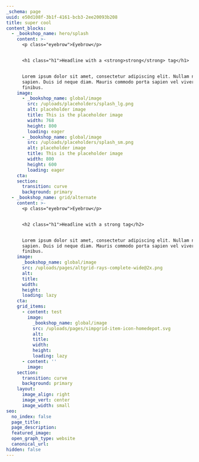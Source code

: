 ```yaml
---
_schema: page
uuid: e50d108f-3b1f-4161-bcb3-2ee20093b208
title: super cool
content_blocks:
  - _bookshop_name: hero/splash
    content: >-
      <p class="eyebrow">Eyebrow</p>


      <h1 class="h1">Headline with a <strong>strong</strong> tag</h1>


      Lorem ipsum dolor sit amet, consectetur adipiscing elit. Nullam non tellus
      sapien. Duis id neque diam. Mauris commodo porta sapien vel viverra. Sed
      finibus.
    image:
      - _bookshop_name: global/image
        src: /uploads/placeholders/splash_lg.png
        alt: placeholder image
        title: This is the placeholder image
        width: 768
        height: 800
        loading: eager
      - _bookshop_name: global/image
        src: /uploads/placeholders/splash_sm.png
        alt: placeholder image
        title: This is the placeholder image
        width: 800
        height: 600
        loading: eager
    cta:
    section:
      transition: curve
      background: primary
  - _bookshop_name: grid/alternate
    content: >-
      <p class="eyebrow">Eyebrow</p>


      <h2 class="h1">Headline with a strong tag</h2>


      Lorem ipsum dolor sit amet, consectetur adipiscing elit. Nullam non tellus
      sapien. Duis id neque diam. Mauris commodo porta sapien vel viverra. Sed
      finibus.
    image:
      _bookshop_name: global/image
      src: /uploads/pages/altgrid-rays-complete-wide@2x.png
      alt:
      title:
      width:
      height:
      loading: lazy
    cta:
    grid_items:
      - content: test
        image:
          _bookshop_name: global/image
          src: /uploads/pages/simpgrid-item-icon-homedepot.svg
          alt:
          title:
          width:
          height:
          loading: lazy
      - content: ''
        image:
    section:
      transition: curve
      background: primary
    layout:
      image_align: right
      image_vert: center
      image_width: small
seo:
  no_index: false
  page_title:
  page_description:
  featured_image:
  open_graph_type: website
  canonical_url:
hidden: false
---
```

